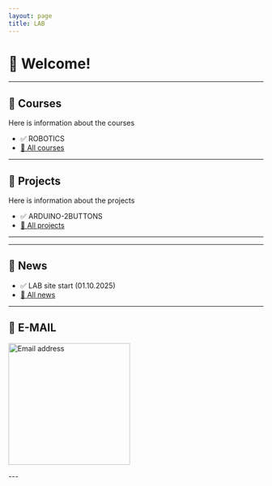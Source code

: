 ```yaml
---
layout: page
title: LAB
---
```


# 👋 Welcome!
---

## 📘 Courses
Here is information about the courses
- ✅ ROBOTICS
- [📘 All courses](_courses/all-courses.md)

---

## 📂 Projects
Here is information about the projects
- ✅ ARDUINO-2BUTTONS
- [📂 All projects](_courses/all-projects.md)

---
---

## 📌 News  <!-- last 3 news -->
- ✅ LAB site start (01.10.2025)
- [📂 All news](_news/all-news.md)
---

## 📨 E-MAIL  <!-- e-mail -->

  <div class="card">
     <img src="https://lab-rnu-lv.github.io/lab/assets/images/email.jpg" alt="Email address" width="240">
  </div>
</p>
---


